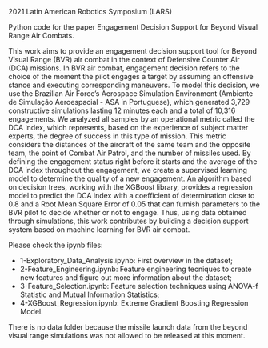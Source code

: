  2021 Latin American Robotics Symposium (LARS)

Python code for the paper Engagement Decision Support for Beyond Visual Range Air Combats.

This work aims to provide an engagement decision support tool for Beyond Visual Range (BVR) air combat in the context of Defensive Counter Air (DCA) missions. In BVR air combat, engagement decision refers to the choice of the moment the pilot engages a target by assuming an offensive stance and executing corresponding maneuvers. To model this decision, we use the Brazilian Air Force’s Aerospace Simulation Environment (Ambiente de Simulação Aeroespacial - ASA in Portuguese), which generated 3,729 constructive simulations lasting 12 minutes each and a total of 10,316 engagements. We analyzed all samples by an operational metric called the DCA index, which represents, based on the experience of subject matter experts, the degree of success in this type of mission. This metric considers the distances of the aircraft of the same team and the opposite team, the point of Combat Air Patrol, and the number of missiles used. By defining the engagement status right before it starts and the average of the DCA index throughout the engagement, we create a supervised learning model to determine the quality of a new engagement. An algorithm based on decision trees, working with the XGBoost library, provides a regression model to predict the DCA index with a coefficient of determination close to 0.8 and a Root Mean Square Error of 0.05 that can furnish parameters to the BVR pilot to decide whether or not to engage. Thus, using data obtained through simulations, this work contributes by building a decision support system based on machine learning for BVR air combat.

Please check the ipynb files:

* 1-Exploratory_Data_Analysis.ipynb: First overview in the dataset;
* 2-Feature_Engineering.ipynb: Feature engineering tecniques to create new features and figure out more information about the dataset;
* 3-Feature_Selection.ipynb: Feature selection techniques using ANOVA-f Statistic and Mutual Information Statistics;
* 4-XGBoost_Regression.ipynb: Extreme Gradient Boosting Regression Model.

There is no data folder because the missile launch data from the beyond visual range simulations was not allowed to be released at this moment.
